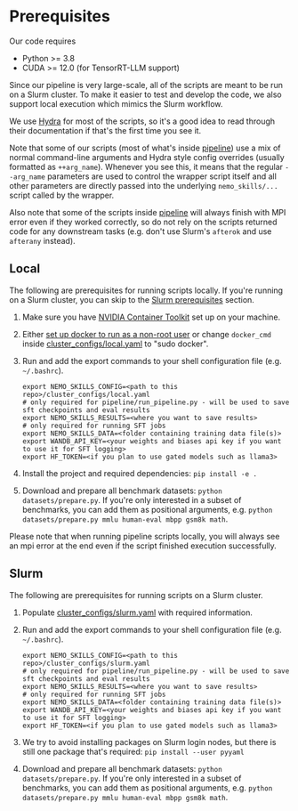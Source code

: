 # Prerequisites

Our code requires
- Python >= 3.8
- CUDA >= 12.0 (for TensorRT-LLM support)

Since our pipeline is very large-scale, all of the scripts are meant to be run on a Slurm cluster.
To make it easier to test and develop the code, we also support local execution which mimics the Slurm workflow.

We use [Hydra](https://hydra.cc/docs/1.3/intro/) for most of the scripts, so
it's a good idea to read through their documentation if that's the first time you see it.

Note that some of our scripts (most of what's inside [pipeline](/pipeline)) use a mix of normal
command-line arguments and Hydra style config overrides (usually formatted as `++arg_name`). Whenever you
see this, it means that the regular `--arg_name` parameters are used to control the wrapper script itself and
all other parameters are directly passed into the underlying `nemo_skills/...` script called by the wrapper.

Also note that some of the scripts inside [pipeline](/pipeline) will always
finish with MPI error even if they worked correctly, so do not rely on the
scripts returned code for any downstream tasks
(e.g. don't use Slurm's `afterok` and use `afterany` instead).

## Local

The following are prerequisites for running scripts locally. If you're running on a Slurm
cluster, you can skip to the [Slurm prerequisites](#slurm) section.

1. Make sure you have [NVIDIA Container Toolkit](https://docs.nvidia.com/datacenter/cloud-native/container-toolkit/latest/install-guide.html) set up on your machine.
2. Either [set up docker to run as a non-root user](https://docs.docker.com/engine/install/linux-postinstall/#manage-docker-as-a-non-root-user) or change `docker_cmd` inside [cluster_configs/local.yaml](/cluster_configs/local.yaml) to "sudo docker".
3. Run and add the export commands to your shell configuration file (e.g. `~/.bashrc`).

   ```
   export NEMO_SKILLS_CONFIG=<path to this repo>/cluster_configs/local.yaml
   # only required for pipeline/run_pipeline.py - will be used to save sft checkpoints and eval results
   export NEMO_SKILLS_RESULTS=<where you want to save results>
   # only required for running SFT jobs
   export NEMO_SKILLS_DATA=<folder containing training data file(s)>
   export WANDB_API_KEY=<your weights and biases api key if you want to use it for SFT logging>
   export HF_TOKEN=<if you plan to use gated models such as llama3>
   ```

4. Install the project and required dependencies: `pip install -e .`
5. Download and prepare all benchmark datasets: `python datasets/prepare.py`. If you're only interested in a subset
   of benchmarks, you can add them as positional arguments, e.g. `python datasets/prepare.py mmlu human-eval mbpp gsm8k math`.

Please note that when running pipeline scripts locally, you will always see an mpi error
at the end even if the script finished execution successfully.

## Slurm

The following are prerequisites for running scripts on a Slurm cluster.

1. Populate [cluster_configs/slurm.yaml](/cluster_configs/slurm.yaml) with required information.
2. Run and add the export commands to your shell configuration file (e.g. `~/.bashrc`).

   ```
   export NEMO_SKILLS_CONFIG=<path to this repo>/cluster_configs/slurm.yaml
   # only required for pipeline/run_pipeline.py - will be used to save sft checkpoints and eval results
   export NEMO_SKILLS_RESULTS=<where you want to save results>
   # only required for running SFT jobs
   export NEMO_SKILLS_DATA=<folder containing training data file(s)>
   export WANDB_API_KEY=<your weights and biases api key if you want to use it for SFT logging>
   export HF_TOKEN=<if you plan to use gated models such as llama3>
   ```

3. We try to avoid installing packages on Slurm login nodes, but there is still one package that's required: `pip install --user pyyaml`

4. Download and prepare all benchmark datasets: `python datasets/prepare.py`. If you're only interested in a subset
   of benchmarks, you can add them as positional arguments, e.g. `python datasets/prepare.py mmlu human-eval mbpp gsm8k math`.